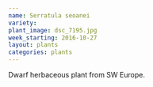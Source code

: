 ```yaml
---
name: Serratula seoanei
variety: 
plant_image: dsc_7195.jpg
week_starting: 2016-10-27
layout: plants 
categories: plants 
---
```

Dwarf herbaceous plant from SW Europe.